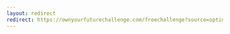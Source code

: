 ```yaml
---
layout: redirect
redirect: https://ownyourfuturechallenge.com/freechallenge?source=optinyt&a=1899
---
```


